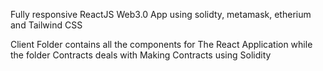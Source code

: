 Fully responsive ReactJS Web3.0 App
using solidty, metamask, etherium and Tailwind CSS

Client Folder contains all the components for The React Application while the folder Contracts deals with Making Contracts using Solidity

